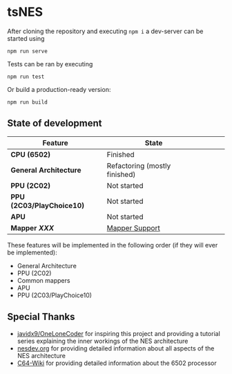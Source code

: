 # tsNES

After cloning the repository and executing `npm i` a dev-server can be started using
```
npm run serve
```

Tests can be ran by executing
```
npm run test
```

Or build a production-ready version: 
```
npm run build
```


## State of development

| Feature                       | State                                      |           |   |   |
|-------------------------------|--------------------------------------------|-----------|---|---|
| **CPU (6502)**                | Finished                                   |           |   |   |
| **General Architecture**      | Refactoring (mostly finished)              |           |   |   |
| **PPU (2C02)**                | Not started                                |           |   |   |
| **PPU (2C03/PlayChoice10)**   | Not started                                |           |   |   |
| **APU**                       | Not started                                |           |   |   |
| **Mapper *XXX***              | [Mapper Support](MAPPER_SUPPORT.md)        |           |   |   |

These features will be implemented in the following order (if they will ever be implemented):
- General Architecture
- PPU (2C02)
- Common mappers
- APU
- PPU (2C03/PlayChoice10)



## Special Thanks

- [javidx9/OneLoneCoder](https://github.com/OneLoneCoder) for inspiring this project and providing a tutorial series explaining the inner workings of the NES architecture
- [nesdev.org](https://www.nesdev.org) for providing detailed information about all aspects of the NES architecture
- [C64-Wiki](https://www.c64-wiki.de/) for providing detailed information about the 6502 processor